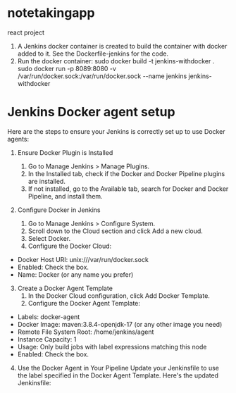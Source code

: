 # notetakingapp
react project

1. A Jenkins docker container is created to build the container with docker added to it.  See the Dockerfile-jenkins for the code.
2. Run the docker container:
   sudo docker build -t jenkins-withdocker .
   sudo docker run -p 8089:8080 -v /var/run/docker.sock:/var/run/docker.sock --name jenkins jenkins-withdocker
   
# Jenkins Docker agent setup
Here are the steps to ensure your Jenkins is correctly set up to use Docker agents:

1. Ensure Docker Plugin is Installed
    1.	Go to Manage Jenkins > Manage Plugins.
    2.	In the Installed tab, check if the Docker and Docker Pipeline plugins are installed.
    3.	If not installed, go to the Available tab, search for Docker and Docker Pipeline, and install them.

2. Configure Docker in Jenkins
    1.	Go to Manage Jenkins > Configure System.
    2.	Scroll down to the Cloud section and click Add a new cloud.
    3.	Select Docker.
    4.	Configure the Docker Cloud:
       
*	Docker Host URI: unix:///var/run/docker.sock
*	Enabled: Check the box.
*	Name: Docker (or any name you prefer)

3. Create a Docker Agent Template
    1.	In the Docker Cloud configuration, click Add Docker Template.
    2.	Configure the Docker Agent Template:

*	Labels: docker-agent
*	Docker Image: maven:3.8.4-openjdk-17 (or any other image you need)
*	Remote File System Root: /home/jenkins/agent
*	Instance Capacity: 1
*	Usage: Only build jobs with label expressions matching this node
*	Enabled: Check the box.

4. Use the Docker Agent in Your Pipeline
Update your Jenkinsfile to use the label specified in the Docker Agent Template. Here's the updated Jenkinsfile:



